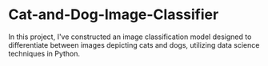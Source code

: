 # Cat-and-Dog-Image-Classifier
In this project, I've constructed an image classification model designed to differentiate between images depicting cats and dogs, utilizing data science techniques in Python.

